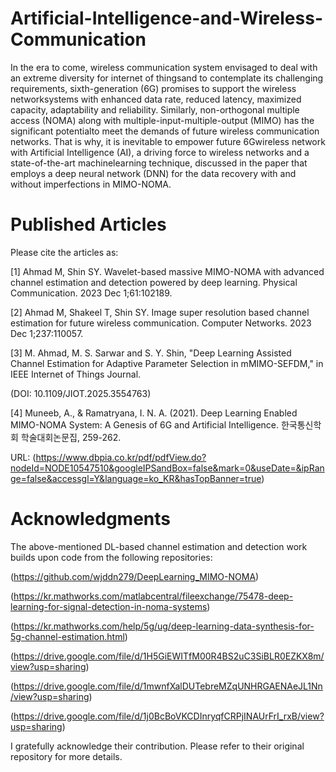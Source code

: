 # Artificial-Intelligence-and-Wireless-Communication


In the era to come, wireless communication system envisaged to deal with an extreme diversity for internet of thingsand to contemplate its challenging 
requirements, sixth-generation (6G) promises to support the wireless networksystems with enhanced data rate, reduced latency, maximized capacity, 
adaptability and reliability. Similarly, non-orthogonal multiple access (NOMA) along with multiple-input-multiple-output (MIMO) has the significant 
potentialto meet the demands of future wireless communication networks. That is why, it is inevitable to empower future 6Gwireless network with Artificial 
Intelligence (AI), a driving force to wireless networks and a state-of-the-art machinelearning technique, discussed in the paper that employs a deep neural 
network (DNN) for the data recovery with and without imperfections in MIMO-NOMA.


# Published Articles

Please cite the articles as:

[1] Ahmad M, Shin SY. Wavelet-based massive MIMO-NOMA with advanced channel estimation and detection powered by deep learning. Physical Communication. 2023 Dec 1;61:102189.

[2] Ahmad M, Shakeel T, Shin SY. Image super resolution based channel estimation for future wireless communication. Computer Networks. 2023 Dec 1;237:110057.

[3] M. Ahmad, M. S. Sarwar and S. Y. Shin, "Deep Learning Assisted Channel Estimation for Adaptive Parameter Selection in mMIMO-SEFDM," in IEEE Internet of Things Journal.

(DOI: 10.1109/JIOT.2025.3554763)

[4] Muneeb, A., & Ramatryana, I. N. A. (2021). Deep Learning Enabled MIMO-NOMA System: A Genesis of 6G and Artificial Intelligence. 한국통신학회 학술대회논문집, 259-262.

URL: (https://www.dbpia.co.kr/pdf/pdfView.do?nodeId=NODE10547510&googleIPSandBox=false&mark=0&useDate=&ipRange=false&accessgl=Y&language=ko_KR&hasTopBanner=true)

# Acknowledgments

The above-mentioned DL-based channel estimation and detection work builds upon code from the following repositories:

(https://github.com/wjddn279/DeepLearning_MIMO-NOMA)

(https://kr.mathworks.com/matlabcentral/fileexchange/75478-deep-learning-for-signal-detection-in-noma-systems)

(https://kr.mathworks.com/help/5g/ug/deep-learning-data-synthesis-for-5g-channel-estimation.html)

(https://drive.google.com/file/d/1H5GiEWITfM00R4BS2uC3SiBLR0EZKX8m/view?usp=sharing)

(https://drive.google.com/file/d/1mwnfXalDUTebreMZqUNHRGAENAeJL1Nn/view?usp=sharing)

(https://drive.google.com/file/d/1j0BcBoVKCDInryqfCRPjINAUrFrI_rxB/view?usp=sharing)
 
I gratefully acknowledge their contribution. Please refer to their original repository for more details.
